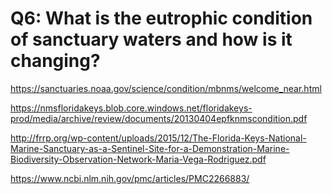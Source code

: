 # Q6: What is the eutrophic condition of sanctuary waters and how is it changing?

https://sanctuaries.noaa.gov/science/condition/mbnms/welcome_near.html

https://nmsfloridakeys.blob.core.windows.net/floridakeys-prod/media/archive/review/documents/20130404epfknmscondition.pdf

http://frrp.org/wp-content/uploads/2015/12/The-Florida-Keys-National-Marine-Sanctuary-as-a-Sentinel-Site-for-a-Demonstration-Marine-Biodiversity-Observation-Network-Maria-Vega-Rodriguez.pdf

https://www.ncbi.nlm.nih.gov/pmc/articles/PMC2266883/
